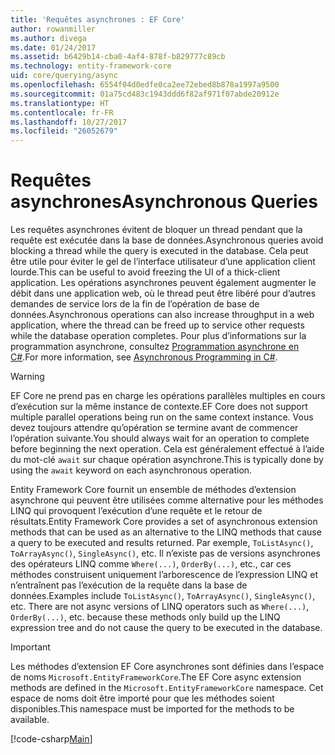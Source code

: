 ```yaml
---
title: 'Requêtes asynchrones : EF Core'
author: rowanmiller
ms.author: divega
ms.date: 01/24/2017
ms.assetid: b6429b14-cba0-4af4-878f-b829777c89cb
ms.technology: entity-framework-core
uid: core/querying/async
ms.openlocfilehash: 6554f04d0edfe0ca2ee72ebed8b878a1997a9500
ms.sourcegitcommit: 01a75cd483c1943ddd6f82af971f07abde20912e
ms.translationtype: HT
ms.contentlocale: fr-FR
ms.lasthandoff: 10/27/2017
ms.locfileid: "26052679"
---
```

# <a name="asynchronous-queries"></a><span data-ttu-id="4092e-102">Requêtes asynchrones</span><span class="sxs-lookup"><span data-stu-id="4092e-102">Asynchronous Queries</span></span>

<span data-ttu-id="4092e-103">Les requêtes asynchrones évitent de bloquer un thread pendant que la requête est exécutée dans la base de données.</span><span class="sxs-lookup"><span data-stu-id="4092e-103">Asynchronous queries avoid blocking a thread while the query is executed in the database.</span></span> <span data-ttu-id="4092e-104">Cela peut être utile pour éviter le gel de l’interface utilisateur d’une application client lourde.</span><span class="sxs-lookup"><span data-stu-id="4092e-104">This can be useful to avoid freezing the UI of a thick-client application.</span></span> <span data-ttu-id="4092e-105">Les opérations asynchrones peuvent également augmenter le débit dans une application web, où le thread peut être libéré pour d’autres demandes de service lors de la fin de l’opération de base de données.</span><span class="sxs-lookup"><span data-stu-id="4092e-105">Asynchronous operations can also increase throughput in a web application, where the thread can be freed up to service other requests while the database operation completes.</span></span> <span data-ttu-id="4092e-106">Pour plus d’informations sur la programmation asynchrone, consultez [Programmation asynchrone en C#](https://docs.microsoft.com/dotnet/csharp/async).</span><span class="sxs-lookup"><span data-stu-id="4092e-106">For more information, see [Asynchronous Programming in C#](https://docs.microsoft.com/dotnet/csharp/async).</span></span>

> [!WARNING]  
> <span data-ttu-id="4092e-107">EF Core ne prend pas en charge les opérations parallèles multiples en cours d’exécution sur la même instance de contexte.</span><span class="sxs-lookup"><span data-stu-id="4092e-107">EF Core does not support multiple parallel operations being run on the same context instance.</span></span> <span data-ttu-id="4092e-108">Vous devez toujours attendre qu’opération se termine avant de commencer l’opération suivante.</span><span class="sxs-lookup"><span data-stu-id="4092e-108">You should always wait for an operation to complete before beginning the next operation.</span></span> <span data-ttu-id="4092e-109">Cela est généralement effectué à l’aide du mot-clé `await` sur chaque opération asynchrone.</span><span class="sxs-lookup"><span data-stu-id="4092e-109">This is typically done by using the `await` keyword on each asynchronous operation.</span></span>

<span data-ttu-id="4092e-110">Entity Framework Core fournit un ensemble de méthodes d’extension asynchrone qui peuvent être utilisées comme alternative pour les méthodes LINQ qui provoquent l’exécution d’une requête et le retour de résultats.</span><span class="sxs-lookup"><span data-stu-id="4092e-110">Entity Framework Core provides a set of asynchronous extension methods that can be used as an alternative to the LINQ methods that cause a query to be executed and results returned.</span></span> <span data-ttu-id="4092e-111">Par exemple, `ToListAsync()`, `ToArrayAsync()`, `SingleAsync()`, etc. Il n’existe pas de versions asynchrones des opérateurs LINQ comme `Where(...)`, `OrderBy(...)`, etc., car ces méthodes construisent uniquement l’arborescence de l’expression LINQ et n’entraînent pas l’exécution de la requête dans la base de données.</span><span class="sxs-lookup"><span data-stu-id="4092e-111">Examples include `ToListAsync()`, `ToArrayAsync()`, `SingleAsync()`, etc. There are not async versions of LINQ operators such as `Where(...)`, `OrderBy(...)`, etc. because these methods only build up the LINQ expression tree and do not cause the query to be executed in the database.</span></span>

> [!IMPORTANT]  
> <span data-ttu-id="4092e-112">Les méthodes d’extension EF Core asynchrones sont définies dans l’espace de noms `Microsoft.EntityFrameworkCore`.</span><span class="sxs-lookup"><span data-stu-id="4092e-112">The EF Core async extension methods are defined in the `Microsoft.EntityFrameworkCore` namespace.</span></span> <span data-ttu-id="4092e-113">Cet espace de noms doit être importé pour que les méthodes soient disponibles.</span><span class="sxs-lookup"><span data-stu-id="4092e-113">This namespace must be imported for the methods to be available.</span></span>

[!code-csharp[Main](../../../samples/core/Querying/Querying/Async/Sample.cs#Sample)]
